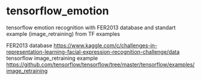 # tensorflow_emotion
tensorflow emotion recognition with FER2013 database and standart example (image_retraining) from TF examples

FER2013 database <https://www.kaggle.com/c/challenges-in-representation-learning-facial-expression-recognition-challenge/data>
tensorflow image_retraining example <https://github.com/tensorflow/tensorflow/tree/master/tensorflow/examples/image_retraining>
